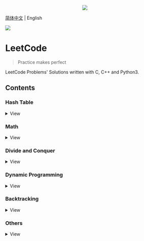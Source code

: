 <p align="center"><img src="https://leetcode.com/static/images/LeetCode_Sharing.png"></p>

[简体中文](README.md) | English

![](https://img.shields.io/badge/license-MIT-000000.svg?style=flat)

LeetCode
========
> Practice makes perfect

LeetCode Problems' Solutions written with C, C++ and Python3.

## Contents
### Hash Table
<details>
<summary>View</summary>

* :+1: [Two Sum](Python3/0001._Two_Sum.py)
* :+1: [Longest Substring Without Repeating Characters](Python3/0003._Longest_Substring_Without_Repeating_Characters.py)
    - Hint: Sliding windows.
* []()

</details>

### Math
<details>
<summary>View</summary>

* :+1: [Add Two Numbers](Python3/0002._Add_Two_Numbers.py)
    - Hint: Creating a dummy node.
* []()

</details>

### Divide and Conquer
<details>
<summary>View</summary>

* :+1: [Median of Two Sorted Arrays](Python3/0004._Median_of_Two_Sorted_Arrays.py) :trollface:
    - Hint: Odd-length and even-length arrays can be combined as one case.
    - Follow up: Other than divide and conquer, can you consider another approach to solve the problem?
* []()

</details>

### Dynamic Programming
<details>
<summary>View</summary>

* :+1: [Regular Expression Matching](Python3/0010._Regular_Expression_Matching.py) :trollface:
* []()

</details>

### Backtracking
<details>
<summary>View</summary>

* :+1: [Letter Combinations of a Phone Number](Python3/0017._Letter_Combinations_of_a_Phone_Number.py)
* :+1: [Generate Parentheses](Python3/0022._Generate_Parentheses.py)
* []()

</details>

### Others
<details>
<summary>View</summary>

* :+1: [Longest Palindromic Substring](Python3/0005._Longest_Palindromic_Substring.py)
    - Hint: Consider Odd-length and even-length substring.
* :+1: [Container With Most Water](Python3/0011._Container_With_Most_Water.py)
    - Hint: Set two points initialized at both ends of the arrays.
* :+1: [3Sum](Python3/0015._3Sum.py)
    - Hint: Set two points.
* :+1: [Remove Nth Node From End of List](Python3/0019._Remove_Nth_Node_From_End_of_List.py)
    - Follow up: Could you do this in one pass?
* :+1: [Valid Parentheses](Python3/0020._Valid_Parentheses.py)
    - Hint: Using stack.
* :+1: [Merge Two Sorted Lists](Python3/0021._Merge_Two_Sorted_Lists.py)
    - Hint: Creating a dummy node.
* []()

</details>